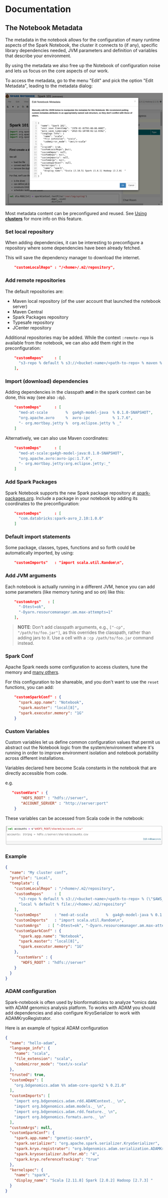 # Documentation

## The Notebook Metadata

The metadata in the notebook allows for the configuration of many runtime aspects of the Spark Notebook, the cluster it connects to (if any), specific library dependencies needed, JVM parameters and definition of variables that describe your environment.

By using the metadata we also free up the Notebook of configuration noise and lets us focus on the core aspects of our work.

To access the metadata, go to the menu "Edit" and pick the option "Edit Metadata", leading to the metadata dialog:

![Edit Notebook Metadata](./images/notebook-metadata.png)

Most metadata content can be preconfigured and reused. See [Using **clusters**](using_cluster_tab.md) for more info on this feature.

### Set local repository
When adding dependencies, it can be interesting to preconfigure a repository where some dependencies have been already fetched.

This will save the dependency manager to download the internet.

```json
    "customLocalRepo" : "/<home>/.m2/repository",
```

### Add remote repositories

The default repositories are:
- Maven local repository (of the user account that launched the notebook server)
- Maven Central
- Spark Packages repository
- Typesafe repository
- JCenter repository

Additional repositories may be added.  While the context `:remote-repo` is available from the notebook, we can also add them right in the preconfiguration:

```json
    "customRepos"     : [
      "s3-repo % default % s3://<bucket-name>/<path-to-repo> % maven % (\"$AWS_ACCESS_KEY_ID\", \"$AWS_SECRET_ACCESS_KEY\")"
    ],
```

### Import (download) dependencies

Adding dependencies in the classpath **and** in the spark context can be done, this way (see also `:dp`).

```json
    "customDeps"      : [
      "med-at-scale        %  ga4gh-model-java  % 0.1.0-SNAPSHOT",
      "org.apache.avro     %  avro-ipc          % 1.7.6",
      "- org.mortbay.jetty %  org.eclipse.jetty % _"
    ]
```

Alternatively, we can also use Maven coordinates:

```json
    "customDeps"      : [
      "med-at-scale:ga4gh-model-java:0.1.0-SNAPSHOT",
      "org.apache.avro:avro-ipc:1.7.6",
      "- org.mortbay.jetty:org.eclipse.jetty:_"
    ]
```

### Add Spark Packages

Spark Notebook supports the new Spark package repository at [spark-packages.org](http://spark-packages.org).  Include a package in
your notebook by adding its coordinates to the preconfiguration:

```json
    "customDeps"      : [
      "com.databricks:spark-avro_2.10:1.0.0"
    ]
```

### Default import statements

Some package, classes, types, functions and so forth could be automatically imported, by using:

```json
    "customImports"   : "import scala.util.Random\n",
```

### Add JVM arguments

Each notebook is actually running in a different JVM, hence you can add some parameters (like memory tuning and so on) like this:

```json
    "customArgs"   : [
      "-Dtest=ok",
      "-Dyarn.resourcemanager.am.max-attempts=1"
    ],
```

> **NOTE**:
> Don't add classpath arguments, e.g., `["-cp", "/path/to/foo.jar"]`, as this overrides the classpath, rather than adding jars to it. Use a cell with a `:cp /path/to/foo.jar` command instead.

### Spark Conf

Apache Spark needs some configuration to access clusters, tune the memory and [many others](http://spark.apache.org/docs/latest/configuration.html).

For this configuration to be shareable, and you don't want to use the `reset` functions, you can add:

```json
    "customSparkConf" : {
      "spark.app.name": "Notebook",
      "spark.master": "local[8]",
      "spark.executor.memory": "1G"
    }
```

### Custom Variables

Custom variables let us define common configuration values that permit us abstract out the Notebook logic from the system/environment where it's running in order to improve environment isolation and notebook portability across different installations.

Variables declared here become Scala constants in the notebook that are directly accessible from code.

e.g. 

```json
   "customVars" : {
       "HDFS_ROOT" : "hdfs://server",
       "ACCOUNT_SERVER" : "http://server:port"
    }
```

These variables can be accessed from Scala code in the notebook:

![Custom Variables in use](./images/custom_var_in_use.png)



### Example
```json
{
  "name": "My cluster conf",
  "profile": "Local",
  "template": {
    "customLocalRepo" : "/<home>/.m2/repository",
    "customRepos"     : [
      "s3-repo % default % s3://<bucket-name>/<path-to-repo> % (\"$AWS_ACCESS_KEY_ID\", \"$AWS_SECRET_ACCESS_KEY\")",
      "local % default % file://<home>/.m2/repository"
    ],
    "customDeps"      : "med-at-scale        %  ga4gh-model-java % 0.1.0-SNAPSHOT\norg.apache.avro     %  avro-ipc         % 1.7.6\n- org.mortbay.jetty % org.eclipse.jetty % _",
    "customImports"   : "import scala.util.Random\n",
    "customArgs"   : [ "-Dtest=ok", "-Dyarn.resourcemanager.am.max-attempts=1" ],
    "customSparkConf" : {
      "spark.app.name": "Notebook",
      "spark.master": "local[8]",
      "spark.executor.memory": "1G"
    },
     "customVars" : {
       "HDFS_ROOT" : "hdfs://server"
    }
  }
}
```

### ADAM configuration

Spark-notebook is often used by bionformaticians to analyze *omics data with ADAM genomics analysis platform. 
To works with ADAM you should add dependencies and also configure KryoSerializer to work with ADAMKryoRegistrator.

Here is an example of typical ADAM configuration 
```json
{
  "name": "hello-adam",
  "language_info": {
    "name": "scala",
    "file_extension": "scala",
    "codemirror_mode": "text/x-scala"
  },
  "trusted": true,
  "customDeps": [
    "org.bdgenomics.adam %% adam-core-spark2 % 0.21.0"
  ],
  "customImports": [
    "import org.bdgenomics.adam.rdd.ADAMContext._ \n",
    "import org.bdgenomics.adam.models._ \n",
    "import org.bdgenomics.adam.rdd.feature._ \n",
    "import org.bdgenomics.formats.avro._ \n"
  ],
  "customArgs": null,
  "customSparkConf": {
    "spark.app.name": "genetic-search",
    "spark.serializer": "org.apache.spark.serializer.KryoSerializer",
    "spark.kryo.registrator": "org.bdgenomics.adam.serialization.ADAMKryoRegistrator",
    "spark.kryoserializer.buffer.mb": "4",
    "spark.kryo.referenceTracking": "true"
  },
  "kernelspec": {
    "name": "spark",
    "display_name": "Scala [2.11.8] Spark [2.0.2] Hadoop [2.7.3] "
  }
}


